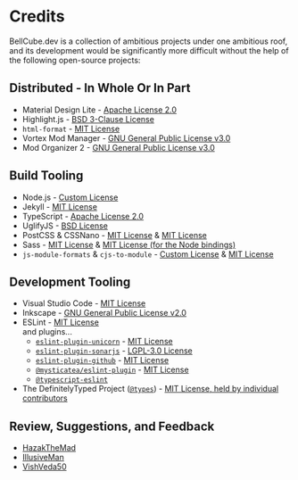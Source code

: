 # Credits

BellCube.dev is a collection of ambitious projects under one ambitious roof, and its development would be significantly more difficult without the help of the following open-source projects:

## Distributed - In Whole Or In Part

* Material Design Lite - [Apache License 2.0](https://github.com/google/material-design-lite/blob/mdl-1.x/LICENSE)
* Highlight.js - [BSD 3-Clause License](https://github.com/highlightjs/highlight.js/blob/main/LICENSE)
* `html-format` - [MIT License](https://github.com/mohd-akram/html-format/blob/master/LICENSE)
* Vortex Mod Manager - [GNU General Public License v3.0](https://github.com/Nexus-Mods/Vortex/blob/master/LICENSE.md)
* Mod Organizer 2 - [GNU General Public License v3.0](https://github.com/ModOrganizer2/modorganizer/blob/master/LICENSE)

## Build Tooling

* Node.js - [Custom License](https://github.com/nodejs/node/blob/main/LICENSE)
* Jekyll - [MIT License](https://github.com/jekyll/jekyll/blob/master/LICENSE)
* TypeScript - [Apache License 2.0](https://github.com/microsoft/TypeScript/blob/main/LICENSE.txt)
* UglifyJS - [BSD License](https://github.com/mishoo/UglifyJS/blob/master/LICENSE)
* PostCSS & CSSNano - [MIT License](https://github.com/postcss/postcss/blob/main/LICENSE) & [MIT License](https://github.com/cssnano/cssnano/blob/master/LICENSE-MIT)
* Sass - [MIT License](https://github.com/sass/sass/blob/main/LICENSE) & [MIT License (for the Node bindings)](https://github.com/sass/node-sass/blob/master/LICENSE)
* `js-module-formats` & `cjs-to-module` - [Custom License](https://github.com/formatjs/js-module-formats/blob/master/LICENSE) & [MIT License](https://www.npmjs.com/package/cjs-to-module#license)

## Development Tooling

* Visual Studio Code - [MIT License](https://github.com/microsoft/vscode/blob/main/LICENSE.txt)
* Inkscape - [GNU General Public License v2.0](https://gitlab.com/inkscape/inkscape/-/blob/master/COPYING)
* ESLint - [MIT License](https://github.com/eslint/eslint/blob/main/LICENSE)<br />and plugins...
  * [`eslint-plugin-unicorn`](https://www.npmjs.com/package/eslint-plugin-unicorn) - [MIT License](https://github.com/sindresorhus/eslint-plugin-unicorn/blob/main/license)
  * [`eslint-plugin-sonarjs`](https://www.npmjs.com/package/eslint-plugin-sonarjs) - [LGPL-3.0 License](https://github.com/SonarSource/eslint-plugin-sonarjs/blob/master/LICENSE)
  * [`eslint-plugin-github`](https://www.npmjs.com/package/eslint-plugin-github) - [MIT License](https://github.com/github/eslint-plugin-github/blob/main/LICENSE)
  * [`@mysticatea/eslint-plugin`](https://www.npmjs.com/package/@mysticatea/eslint-plugin) - [MIT License](https://github.com/mysticatea/eslint-plugin/blob/master/LICENSE)
  * [`@typescript-eslint`](https://www.npmjs.com/org/typescript-eslint)
* The DefinitelyTyped Project ([`@types`](https://www.npmjs.com/~types)) - [MIT License, held by individual contributors](https://github.com/DefinitelyTyped/DefinitelyTyped/blob/master/LICENSE)

## Review, Suggestions, and Feedback

* [HazakTheMad](https://www.nexusmods.com/users/121936708)
* [IllusiveMan](https://www.nexusmods.com/users/31759390)
* [VishVeda50](https://www.nexusmods.com/users/98644723)
